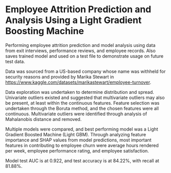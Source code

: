 # Employee Attrition Prediction and Analysis Using a Light Gradient Boosting Machine
Performing employee attrition prediction and model analysis using data from exit interviews, performance reviews, and employee records. Also saves trained model and used on a test file to demonstrate usage on future test data.

Data was sourced from a US-based company whose name was withheld for security reasons and provided by Marika Stewart in https://www.kaggle.com/datasets/marikastewart/employee-turnover.

Data exploration was undertaken to determine distribution and spread. Univariate outliers existed and suggested that multivariate outliers may also be present, at least within the continuous features. Feature selection was undertaken through the Boruta method, and the chosen features were all continuous. Multivariate outliers were identified through analysis of Mahalanobis distance and removed. 

Multiple models were compared, and best performing model was a Light Gradient Boosted Machine (Light GBM). Through analyzing feature importance and SHAP values from model predictions, most important features in contributing to employee churn were average hours rendered per week, employee performance rating, and  employee satisfaction.  

Model test AUC is at 0.922, and test accuracy is at 84.22%, with recall at 81.88%. 
